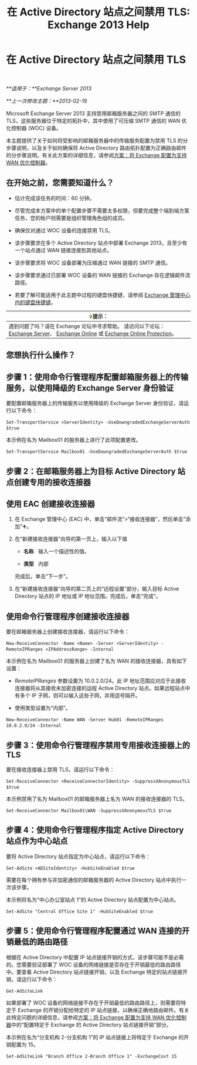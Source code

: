 ﻿---
title: '在 Active Directory 站点之间禁用 TLS: Exchange 2013 Help'
TOCTitle: 在 Active Directory 站点之间禁用 TLS
ms:assetid: 1e1a0acf-24e7-4f94-9b33-603a4e0a812c
ms:mtpsurl: https://technet.microsoft.com/zh-cn/library/Dd876856(v=EXCHG.150)
ms:contentKeyID: 52061486
ms.date: 01/11/2018
mtps_version: v=EXCHG.150
ms.translationtype: HT
---

# 在 Active Directory 站点之间禁用 TLS

 

_**适用于：**Exchange Server 2013_

_**上一次修改主题：**2013-02-19_

Microsoft Exchange Server 2013 支持禁用邮箱服务器之间的 SMTP 通信的 TLS，这些服务器位于特定的拓扑中，其中使用了可压缩 SMTP 通信的 WAN 优化控制器 (WOC) 设备。

本主题提供了关于如何将受影响的邮箱服务器中的传输服务配置为禁用 TLS 的分步骤说明，以及关于如何确保将 Active Directory 路由拓扑配置为正确路由邮件的分步骤说明。有关此方案的详细信息，请参阅[方案：将 Exchange 配置为支持 WAN 优化控制器](scenario-configure-exchange-to-support-wan-optimization-controllers-exchange-2013-help.md)。

## 在开始之前，您需要知道什么？

  - 估计完成该任务的时间：60 分钟。

  - 尽管完成本方案中的单个配置步骤不需要太多权限，但要完成整个端到端方案任务，您的帐户则需要是组织管理角色组的成员。

  - 确保仅对通过 WOC 设备的连接禁用 TLS。

  - 该步骤要求在多个 Active Directory 站点中部署 Exchange 2013，且至少有一个站点通过 WAN 链接连接到其他站点。

  - 该步骤要求将 WOC 设备部署为压缩通过 WAN 链接的 SMTP 通信。

  - 该步骤要求通过已部署 WOC 设备的 WAN 链接的 Exchange 存在逻辑邮件流路径。

  - 若要了解可能适用于此主题中过程的键盘快捷键，请参阅 [Exchange 管理中心内的键盘快捷键](keyboard-shortcuts-in-the-exchange-admin-center-exchange-online-protection-help.md)。

<table>
<thead>
<tr class="header">
<th><img src="images/Bb124558.tip(EXCHG.150).gif" title="提示" alt="提示" />提示：</th>
</tr>
</thead>
<tbody>
<tr class="odd">
<td>遇到问题了吗？请在 Exchange 论坛中寻求帮助。 请访问以下论坛：<a href="https://go.microsoft.com/fwlink/p/?linkid=60612">Exchange Server</a>、 <a href="https://go.microsoft.com/fwlink/p/?linkid=267542">Exchange Online</a> 或 <a href="https://go.microsoft.com/fwlink/p/?linkid=285351">Exchange Online Protection</a>。</td>
</tr>
</tbody>
</table>


## 您想执行什么操作？

## 步骤 1：使用命令行管理程序配置邮箱服务器上的传输服务，以使用降级的 Exchange Server 身份验证

要配置邮箱服务器上的传输服务以使用降级的 Exchange Server 身份验证，请运行以下命令：

    Set-TransportService <ServerIdentity> -UseDowngradedExchangeServerAuth $true

本示例在名为 Mailbox01 的服务器上进行了此项配置更改。

    Set-TransportService Mailbox01 -UseDowngradedExchangeServerAuth $true

## 步骤 2：在邮箱服务器上为目标 Active Directory 站点创建专用的接收连接器

## 使用 EAC 创建接收连接器

1.  在 Exchange 管理中心 (EAC) 中，单击“邮件流”\>“接收连接器”，然后单击“添加”![添加图标](images/JJ218640.c1e75329-d6d7-4073-a27d-498590bbb558(EXCHG.150).gif "添加图标")。

2.  在“新建接收连接器”向导的第一页上，输入以下值
    
      - **名称**   输入一个描述性的值。
    
      - **类型**   内部
    
    完成后，单击“下一步”。

3.  在“新建接收连接器”向导的第二页上的“远程设置”部分，输入目标 Active Directory 站点的 IP 地址或 IP 地址范围。完成后，单击“完成”。

## 使用命令行管理程序创建接收连接器

要在邮箱服务器上创建接收连接器，请运行以下命令：

    New-ReceiveConnector -Name <Name> -Server <ServerIdentity> -RemoteIPRanges <IPAddressRange> -Internal

本示例在名为 Mailbox01 的服务器上创建了名为 WAN 的接收连接器，具有如下设置：

  - *RemoteIPRanges* 参数设置为 10.0.2.0/24。此 IP 地址范围应对应于此接收连接器将从其接收未加密连接的运程 Active Directory 站点。如果远程站点中有多个 IP 子网，则可以输入这些子网，并用逗号隔开。

  - 使用类型设置为“内部”。

<!-- end list -->

    New-ReceiveConnector -Name WAN -Server Hub01 -RemoteIPRanges 10.0.2.0/24 -Internal

## 步骤 3：使用命令行管理程序禁用专用接收连接器上的 TLS

要在接收连接器上禁用 TLS，请运行以下命令：

    Set-ReceiveConnector <ReceiveConnectorIdentity> -SuppressXAnonymousTLS $true

本示例禁用了名为 Mailbox01 的邮箱服务器上名为 WAN 的接收连接器的 TLS。

    Set-ReceiveConnector Mailbox01\WAN -SuppressXAnonymousTLS $true

## 步骤 4：使用命令行管理程序指定 Active Directory 站点作为中心站点

要将 Active Directory 站点指定为中心站点，请运行以下命令：

    Set-AdSite <ADSiteIdentity> -HubSiteEnabled $true

需要在每个拥有参与非加密通信的邮箱服务器的 Active Directory 站点中执行一次该步骤。

本示例将名为“中心办公室站点 1”的 Active Directory 站点配置为中心站点。

    Set-AdSite "Central Office Site 1" -HubSiteEnabled $true

## 步骤 5：使用命令行管理程序配置通过 WAN 连接的开销最低的路由路径

根据在 Active Directory 中配置 IP 站点链接开销的方式，该步骤可能不是必需的。您需要验证部署了 WOC 设备的网络链接是否存在于开销最低的路由路径中。要查看 Active Directory 站点链接开销，以及 Exchange 特定的站点链接开销，请运行以下命令：

    Get-AdSiteLink

如果部署了 WOC 设备的网络链接不存在于开销最低的路由路径上，则需要将特定于 Exchange 的开销分配给特定的 IP 站点链接，以确保正确地路由邮件。有关此特定问题的详细信息，请参阅[方案：将 Exchange 配置为支持 WAN 优化控制器](scenario-configure-exchange-to-support-wan-optimization-controllers-exchange-2013-help.md)中的“配置特定于 Exchange 的 Active Directory 站点链接开销”部分。

本示例在名为“分支机构 2-分支机构 1”的 IP 站点链接上将特定于 Exchange 的开销配置为 15。

    Set-AdSiteLink "Branch Office 2-Branch Office 1" -ExchangeCost 15

